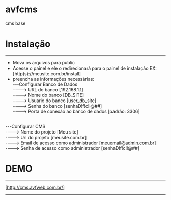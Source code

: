 # avfcms 
cms base

# Instalação
------------
- Mova os arquivos para public
- Acesse o painel e ele o redirecionará para o painel de instalação EX:[http(s)://meusite.com.br/install]
- preencha as informações necessárias:<br/>
---Configurar Banco de Dados<br/>
 ----> URL do banco [192.168.1.1] <br/>
 ----> Nome do banco [DB_SITE]<br/>
 ----> Usuario do banco [user_db_site]<br/>
 ----> Senha do banco [senhaD!f!c!l@##]<br/>
 ----> Porta de conexão ao banco de dados [padrão: 3306]<br/><br/>
 
---Configurar CMS<br/>
 ----> Nome do projeto [Meu site]<br/>
 ----> Url do projeto [meusite.com.br]<br/>
 ----> Email de acesso como administrador [meuemail@admin.com.br]<br/>
 ----> Senha de acesso como administrador [senhaD!f!c!l@##]<br/>
 
# DEMO
------------
[http://cms.avfweb.com.br/] 

-----------------------------------------------------------------------------



